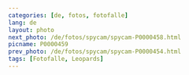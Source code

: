 ```yaml
---
categories: [de, fotos, fotofalle]
lang: de
layout: photo
next_photo: /de/fotos/spycam/spycam-P0000458.html
picname: P0000459
prev_photo: /de/fotos/spycam/spycam-P0000454.html
tags: [Fotofalle, Leopards]
---
```

